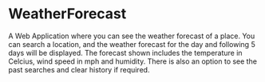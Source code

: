 # WeatherForecast
A Web Application where you can see the weather forecast of a place.
You can search a location, and the weather forecast for the day and following 5 days will be displayed.
The forecast shown includes the temperature in Celcius, wind speed in mph and humidity.
There is also an option to see the past searches and clear history if required.
